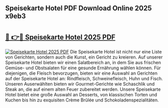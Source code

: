 ## Speisekarte Hotel PDF Download Online 2025 x9eb3

# <h2><a href="http://gcb2zu.nevu.top/?p=Speisekarte+Hotel">🔗 👉🔴 Speisekarte Hotel 2025 PDF</a></h2>

[![Speisekarte Hotel 2025 PDF](https://i.imgur.com/dBaPXMq.png)](http://gcb2zu.nevu.top/?p=Speisekarte+Hotel)
Die Speisekarte Hotel ist nicht nur eine Liste von Gerichten, sondern auch die Kunst, ein Gericht zu kreieren. Auf unserer Speisekarte Hotel bieten wir einen Salatbereich an, in dem Sie aus frischen Gemüse- und Obstsalaten für eine gesunde Ernährung wählen können. Für diejenigen, die Fleisch bevorzugen, bieten wir eine Auswahl an Gerichten auf der Speisekarte Hotel an: Rindfleisch, Schweinefleisch, Huhn und Fisch. Unseren Auserwählten bieten wir Gourmet-Gerichte wie Schaschlik und Steak an, die auf einem alten Feuer zubereitet werden. Unsere Speisekarte Hotel bietet eine große Auswahl an Desserts, von klassischen Torten und Kuchen bis hin zu exquisiten Crème Brûlée und Schokoladenspezialitäten.
